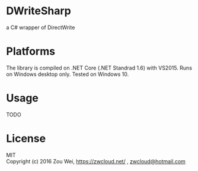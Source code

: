 # DWriteSharp
a C# wrapper of DirectWrite

# Platforms
The library is compiled on .NET Core (.NET Standrad 1.6) with VS2015.
Runs on Windows desktop only. Tested on Windows 10.

# Usage
TODO

# License
 MIT   
 Copyright (c) 2016 Zou Wei, https://zwcloud.net/ , zwcloud@hotmail.com
 
